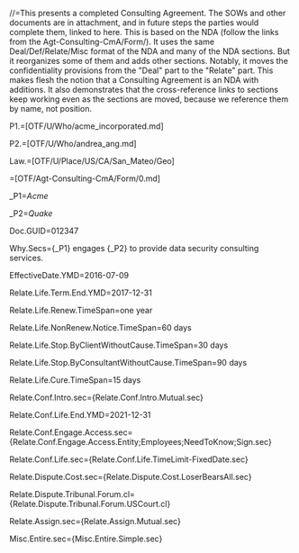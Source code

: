 //=This presents a completed Consulting Agreement.  The SOWs and other documents are in attachment, and in future steps the parties would complete them, linked to here.  This is based on the NDA (follow the links from the Agt-Consulting-CmA/Form/).  It uses the same Deal/Def/Relate/Misc format of the NDA and many of the NDA sections.  But it reorganizes some of them and adds other sections.  Notably, it moves the confidentiality provisions from the "Deal" part to the "Relate" part.  This makes flesh the notion that a Consulting Agreement is an NDA with additions.  It also demonstrates that the cross-reference links to sections keep working even as the sections are moved, because we reference them by name, not position.

P1.=[OTF/U/Who/acme_incorporated.md]

P2.=[OTF/U/Who/andrea_ang.md]

Law.=[OTF/U/Place/US/CA/San_Mateo/Geo]

=[OTF/Agt-Consulting-CmA/Form/0.md]  

_P1=<i>Acme</i>

_P2=<i>Quake</i>

Doc.GUID=012347

Why.Secs={_P1} engages {_P2} to provide data security consulting services.

EffectiveDate.YMD=2016-07-09

Relate.Life.Term.End.YMD=2017-12-31

Relate.Life.Renew.TimeSpan=one year

Relate.Life.NonRenew.Notice.TimeSpan=60 days

Relate.Life.Stop.ByClientWithoutCause.TimeSpan=30 days

Relate.Life.Stop.ByConsultantWithoutCause.TimeSpan=90 days

Relate.Life.Cure.TimeSpan=15 days

Relate.Conf.Intro.sec={Relate.Conf.Intro.Mutual.sec}

Relate.Conf.Life.End.YMD=2021-12-31

Relate.Conf.Engage.Access.sec={Relate.Conf.Engage.Access.Entity;Employees;NeedToKnow;Sign.sec}

Relate.Conf.Life.sec={Relate.Conf.Life.TimeLimit-FixedDate.sec}

Relate.Dispute.Cost.sec={Relate.Dispute.Cost.LoserBearsAll.sec}

Relate.Dispute.Tribunal.Forum.cl={Relate.Dispute.Tribunal.Forum.USCourt.cl}

Relate.Assign.sec={Relate.Assign.Mutual.sec}

Misc.Entire.sec={Misc.Entire.Simple.sec}
